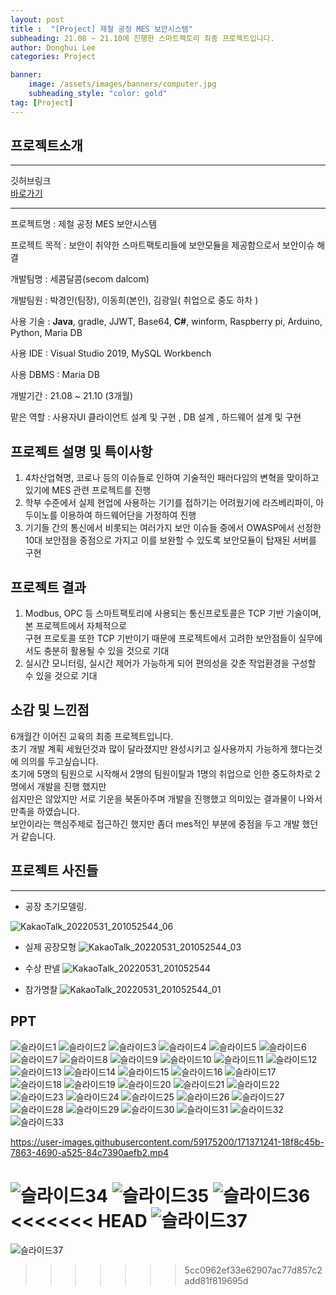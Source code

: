 ```yaml
---
layout: post
title :  "[Project] 제철 공정 MES 보안시스템"
subheading: 21.08 ~ 21.10에 진행한 스마트팩토리 최종 프로젝트입니다.
author: Donghui Lee
categories: Project

banner:
    image: /assets/images/banners/computer.jpg
    subheading_style: "color: gold"
tag: [Project]
---
```

## 프로젝트소개

---
깃허브링크  
[바로가기](https://github.com/bingdul/Project01_MES-security-System.git)  

---

프로젝트명 : 제철 공정 MES 보안시스템

프로젝트 목적 : 보안이 취약한 스마트팩토리들에 보안모듈을 제공함으로서 보안이슈 해결

개발팀명 : 세콤달콤(secom dalcom)

개발팀원 : 박경인(팀장), 이동희(본인), 김광일( 취업으로 중도 하차 )

사용 기술 : **Java**, gradle, JJWT, Base64, **C#**, winform, Raspberry pi, Arduino, Python, Maria DB

사용 IDE : Visual Studio 2019, MySQL Workbench

사용 DBMS : Maria DB

개발기간 : 21.08 ~ 21.10 (3개월)

맡은 역할 : 사용자UI 클라이언트 설계 및 구현 , DB 설계 , 하드웨어 설계 및 구현

## 프로젝트 설명 및 특이사항

1. 4차산업혁명, 코로나 등의 이슈들로 인하여 기술적인 패러다임의 변혁을 맞이하고 있기에 MES 관련 프로젝트를 진행
2. 학부 수준에서 실제 현업에 사용하는 기기를 접하기는 어려웠기에 라즈베리파이, 아두이노를 이용하여 하드웨어단을 가정하여 진행
3. 기기들 간의 통신에서 비롯되는 여러가지 보안 이슈들 중에서 OWASP에서 선정한 10대 보안점을 중점으로 가지고 이를 보완할 수 있도록 보안모듈이 탑재된 서버를 구현  

## 프로젝트 결과

1. Modbus, OPC 등 스마트팩토리에 사용되는 통신프로토콜은 TCP 기반 기술이며, 본 프로젝트에서 자체적으로  
   구현 프로토콜 또한 TCP 기반이기 때문에 프로젝트에서 고려한 보안점들이 실무에서도 충분히 활용될 수 있을 것으로 기대  
2. 실시간 모니터링, 실시간 제어가 가능하게 되어 편의성을 갖춘 작업환경을 구성할 수 있을 것으로 기대


## 소감 및 느낀점

6개월간 이어진 교육의 최종 프로젝트입니다.  
초기 개발 계획 세웠던것과 많이 달라졌지만 완성시키고 실사용까지 가능하게 했다는것에 의의를 두고싶습니다.  
초기에 5명의 팀원으로 시작해서 2명의 팀원이탈과 1명의 취업으로 인한 중도하차로 2명에서 개발을 진행 했지만  
쉽지만은 않았지만 서로 기운을 북돋아주며 개발을 진행했고 의미있는 결과물이 나와서 만족을 하였습니다.  
보안이라는 핵심주제로 접근하긴 했지만 좀더 mes적인 부분에 중점을 두고 개발 했던거 같습니다.

## 프로젝트 사진들

---

* 공장 초기모델링.

![KakaoTalk_20220531_201052544_06](https://user-images.githubusercontent.com/59175200/171160724-bbf256de-79c6-455d-b774-cd4b9fb7f867.jpg)

* 실제 공장모형
![KakaoTalk_20220531_201052544_03](https://user-images.githubusercontent.com/59175200/171160866-8bc2f7aa-a6a3-4282-8e4e-39b587483672.jpg)

* 수상 판넬
![KakaoTalk_20220531_201052544](https://user-images.githubusercontent.com/59175200/171160954-c660bf8a-3eba-47f4-9675-c54727cd321e.jpg)

* 참가명찰
![KakaoTalk_20220531_201052544_01](https://user-images.githubusercontent.com/59175200/171161024-13331b03-ac61-47ad-84dc-71ea2954cbfe.jpg)


## PPT

![슬라이드1](https://user-images.githubusercontent.com/59175200/171370464-703d4d02-6d11-4e20-86bb-618192647fcf.PNG)
![슬라이드2](https://user-images.githubusercontent.com/59175200/171370472-87252eee-5cf7-45ab-a431-356fd4cc54b4.PNG)
![슬라이드3](https://user-images.githubusercontent.com/59175200/171370473-67ac7c70-f6cd-4d42-977e-1306f7c130de.PNG)
![슬라이드4](https://user-images.githubusercontent.com/59175200/171370480-852c235b-e8f8-4aef-8422-82fd89f876f7.PNG)
![슬라이드5](https://user-images.githubusercontent.com/59175200/171370484-6593f1af-f007-4a63-ade4-537ca19a75a5.PNG)
![슬라이드6](https://user-images.githubusercontent.com/59175200/171370486-23566432-07b4-4107-99cc-d68ce41badc2.PNG)
![슬라이드7](https://user-images.githubusercontent.com/59175200/171370490-bc75895f-d78b-4bea-8645-e393f6145ad9.PNG)
![슬라이드8](https://user-images.githubusercontent.com/59175200/171370495-2214e1d0-9c4f-4fc8-afc1-5d423faa1d83.PNG)
![슬라이드9](https://user-images.githubusercontent.com/59175200/171370499-ac16f788-0c0a-469a-adc5-2768eb6d9cad.PNG)
![슬라이드10](https://user-images.githubusercontent.com/59175200/171370503-06ee4173-0236-4950-a136-0da5294f23df.PNG)
![슬라이드11](https://user-images.githubusercontent.com/59175200/171370504-cadddc47-e218-4f44-8ad6-ce9653fefca9.PNG)
![슬라이드12](https://user-images.githubusercontent.com/59175200/171370509-b7f8a33d-f2d5-4739-ba20-719605672bcb.PNG)
![슬라이드13](https://user-images.githubusercontent.com/59175200/171370510-884368a3-475e-4fe5-853c-90af2db0651f.PNG)
![슬라이드14](https://user-images.githubusercontent.com/59175200/171370515-91004551-cf1f-44e5-8285-23f24a74f114.PNG)
![슬라이드15](https://user-images.githubusercontent.com/59175200/171370517-42e5a547-c313-40f4-9e0d-5a37a53251bc.PNG)
![슬라이드16](https://user-images.githubusercontent.com/59175200/171370518-8de450b5-1db0-4caa-a919-77d0862ca3a4.PNG)
![슬라이드17](https://user-images.githubusercontent.com/59175200/171370521-0278dd75-4e10-46d9-95dd-d787b76da95c.PNG)
![슬라이드18](https://user-images.githubusercontent.com/59175200/171370525-56517740-e5e0-4784-bb01-f3538b72cfec.PNG)
![슬라이드19](https://user-images.githubusercontent.com/59175200/171370527-7bbf815d-0bbd-436b-ada1-0fc4d17b150f.PNG)
![슬라이드20](https://user-images.githubusercontent.com/59175200/171370530-7bb99222-dffc-4aa0-b2cf-a6abcfbbd3c5.PNG)
![슬라이드21](https://user-images.githubusercontent.com/59175200/171370533-f52ec7e4-a411-407a-9009-5832f7b786fd.PNG)
![슬라이드22](https://user-images.githubusercontent.com/59175200/171370535-8d73260c-e9d4-4066-92c3-ac16e0aeffdb.PNG)
![슬라이드23](https://user-images.githubusercontent.com/59175200/171370538-02e1481f-d282-4d5d-a5a7-fdb519bfab71.PNG)
![슬라이드24](https://user-images.githubusercontent.com/59175200/171370543-5c75ab05-76fd-4d9e-a696-1544753925d3.PNG)
![슬라이드25](https://user-images.githubusercontent.com/59175200/171370548-19f66367-5540-4842-ae7f-3d2d0752f2c0.PNG)
![슬라이드26](https://user-images.githubusercontent.com/59175200/171370552-f88f5306-7e5b-473a-af58-a01cce4f09bb.PNG)
![슬라이드27](https://user-images.githubusercontent.com/59175200/171370553-b997d07a-8d04-42f9-a569-fd2c0133d1af.PNG)
![슬라이드28](https://user-images.githubusercontent.com/59175200/171370555-09e144f8-3970-46c6-9e2c-dcff6a89f052.PNG)
![슬라이드29](https://user-images.githubusercontent.com/59175200/171370557-749d4d62-6ef9-4f8e-8a7a-904e6264847d.PNG)
![슬라이드30](https://user-images.githubusercontent.com/59175200/171370558-7bd58b43-2b07-41db-9352-ffd714379f66.PNG)
![슬라이드31](https://user-images.githubusercontent.com/59175200/171370562-9cab5ea6-de4d-4478-93b4-20edf095a661.PNG)
![슬라이드32](https://user-images.githubusercontent.com/59175200/171370564-609e1477-f98c-499e-88f4-f0a03119a0df.PNG)
![슬라이드33](https://user-images.githubusercontent.com/59175200/171370565-fbac9896-2819-46f7-9bb6-c2527cb8b1ca.PNG)


https://user-images.githubusercontent.com/59175200/171371241-18f8c45b-7863-4690-a525-84c7390aefb2.mp4



![슬라이드34](https://user-images.githubusercontent.com/59175200/171370567-a8f1c46a-d5e0-406d-9b6f-ed6069916f73.PNG)
![슬라이드35](https://user-images.githubusercontent.com/59175200/171370571-54c6d3de-8eb3-4820-9129-6381ac17dda0.PNG)
![슬라이드36](https://user-images.githubusercontent.com/59175200/171370577-86ad5ec6-10b9-4269-8524-52a66a64cdbe.PNG)
<<<<<<< HEAD
![슬라이드37](https://user-images.githubusercontent.com/59175200/171370580-f900abd8-8d94-4732-945b-b20a579f9a8a.PNG)
=======
![슬라이드37](https://user-images.githubusercontent.com/59175200/171370580-f900abd8-8d94-4732-945b-b20a579f9a8a.PNG)

>>>>>>> 5cc0962ef33e62907ac77d857c2add81f819695d
